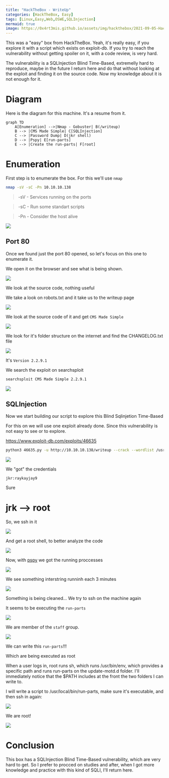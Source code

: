 ```yaml
---
title: "HackTheBox - WriteUp"
categories: [HackTheBox, Easy]
tags: [Linux,Easy,Web,OSWE,SQLInjection]
mermaid: true
image: https://0x4rt3mis.github.io/assets/img/hackthebox/2021-09-05-HackTheBox-WriteUp/2021-09-05-HackTheBox-WriteUp%2008:58:22.png
---
```


This was a "easy" box from HackTheBox. Yeah, it's really easy, if you explore it with a script which exists on exploit-db. If you try to reach the vulnerability without getting spoiler on it, with a code review, is very hard.

The vulnerability is a SQLInjection Blind Time-Based, extremelly hard to reproduce, maybe in the future I return here and do that without looking at the exploit and finding it on the source code. Now my knowledge about it is not enough for it.

# Diagram

Here is the diagram for this machine. It's a resume from it.

```mermaid
graph TD
    A[Enumeration] -->|Nmap - Gobuster| B(/writeup)
    B --> |CMS Made Simple| C[SQLInjection]
    C --> |Password Dump| D(jkr shell)
    D --> |Pspy| E[run-parts]
    E --> |Create the run-parts| F[root]
```

# Enumeration

First step is to enumerate the box. For this we'll use `nmap`

```sh
nmap -sV -sC -Pn 10.10.10.138
```

> -sV - Services running on the ports

> -sC - Run some standart scripts

> -Pn - Consider the host alive

![](https://0x4rt3mis.github.io/assets/img/hackthebox/2021-09-05-HackTheBox-WriteUp/2021-09-05-HackTheBox-WriteUp%2009:07:20.png)

## Port 80

Once we found just the port 80 opened, so let's focus on this one to enumerate it.

We open it on the browser and see what is being shown.

![](https://0x4rt3mis.github.io/assets/img/hackthebox/2021-09-05-HackTheBox-WriteUp/2021-09-05-HackTheBox-WriteUp%2009:02:56.png)

We look at the source code, nothing useful

We take a look on robots.txt and it take us to the writeup page

![](https://0x4rt3mis.github.io/assets/img/hackthebox/2021-09-05-HackTheBox-WriteUp/2021-09-05-HackTheBox-WriteUp%2009:54:19.png)

We look at the source code of it and get `CMS Made Simple`

![](https://0x4rt3mis.github.io/assets/img/hackthebox/2021-09-05-HackTheBox-WriteUp/2021-09-05-HackTheBox-WriteUp%2009:54:43.png)

We look for it's folder structure on the internet and find the CHANGELOG.txt file

![](https://0x4rt3mis.github.io/assets/img/hackthebox/2021-09-05-HackTheBox-WriteUp/2021-09-05-HackTheBox-WriteUp%2010:01:05.png)

It's `Version 2.2.9.1`

We search the exploit on searchsploit

```sh
searchsploit CMS Made Simple 2.2.9.1
```

![](https://0x4rt3mis.github.io/assets/img/hackthebox/2021-09-05-HackTheBox-WriteUp/2021-09-05-HackTheBox-WriteUp%2010:04:11.png)

## SQLInjection

Now we start building our script to explore this Blind Sqlinjetion Time-Based

For this on we will use one exploit already done. Since this vulnerability is not easy to see or to explore.

https://www.exploit-db.com/exploits/46635

```sh
python3 46635.py -u http://10.10.10.138/writeup --crack --wordlist /usr/share/wordlists/rockyou.txt
```

![](https://0x4rt3mis.github.io/assets/img/hackthebox/2021-09-05-HackTheBox-WriteUp/2021-09-05-HackTheBox-WriteUp%2008:30:30.png)

We "got" the credentials

```
jkr:raykayjay9
```

Sure

# jrk --> root

So, we ssh in it

![](https://0x4rt3mis.github.io/assets/img/hackthebox/2021-09-05-HackTheBox-WriteUp/2021-09-05-HackTheBox-WriteUp%2010:10:04.png)

And get a root shell, to better analyze the code

![](https://0x4rt3mis.github.io/assets/img/hackthebox/2021-09-05-HackTheBox-WriteUp/2021-09-05-HackTheBox-WriteUp%2010:20:42.png)

Now, with [pspy](https://github.com/DominicBreuker/pspy) we got the running proccesses

![](https://0x4rt3mis.github.io/assets/img/hackthebox/2021-09-05-HackTheBox-WriteUp/2021-09-05-HackTheBox-WriteUp%2008:25:33.png)

We see something interstring runninh each 3 minutes

![](https://0x4rt3mis.github.io/assets/img/hackthebox/2021-09-05-HackTheBox-WriteUp/2021-09-05-HackTheBox-WriteUp%2008:26:44.png)

Something is being cleaned... We try to ssh on the machine again

It seems to be executing the `run-parts`

![](https://0x4rt3mis.github.io/assets/img/hackthebox/2021-09-05-HackTheBox-WriteUp/2021-09-05-HackTheBox-WriteUp%2008:31:41.png)

We are member of the `staff` group.

![](https://0x4rt3mis.github.io/assets/img/hackthebox/2021-09-05-HackTheBox-WriteUp/2021-09-05-HackTheBox-WriteUp%2008:34:25.png)

We can write this `run-parts`!!!

Which are being executed as root

When a user logs in, root runs sh, which runs /usr/bin/env, which provides a specific path and runs run-parts on the update-motd.d folder. I'll immediately notice that the $PATH includes at the front the two folders I can write to.

I will write a script to /usr/local/bin/run-parts, make sure it's executable, and then ssh in again:

![](https://0x4rt3mis.github.io/assets/img/hackthebox/2021-09-05-HackTheBox-WriteUp/2021-09-05-HackTheBox-WriteUp%2008:41:53.png)

We are root!

![](https://0x4rt3mis.github.io/assets/img/hackthebox/2021-09-05-HackTheBox-WriteUp/2021-09-05-HackTheBox-WriteUp%2008:41:39.png)

# Conclusion

This box has a SQLInjection Blind Time-Based vulnerability, which are very hard to get. So I prefer to procced on studies and after, when I got more knowledge and practice with this kind of SQLI, I'll return here.